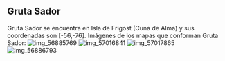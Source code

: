 ## Gruta Sador
Gruta Sador se encuentra en Isla de Frigost (Cuna de Alma) y sus coordenadas son [-56,-76].
Imágenes de los mapas que conforman Gruta Sador:
![img_56885769](https://media.discordapp.net/attachments/1115311447145193482/1115361418204696646/56885769.jpg)
![img_57016841](https://media.discordapp.net/attachments/1115311447145193482/1115361484801855571/57016841.jpg)
![img_57017865](https://media.discordapp.net/attachments/1115311447145193482/1115361514736599130/57017865.jpg)
![img_56886793](https://media.discordapp.net/attachments/1115311447145193482/1115361446541410364/56886793.jpg)